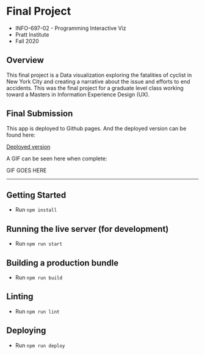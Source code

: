 # Final Project
- INFO-697-02 - Programming Interactive Viz
- Pratt Institute
- Fall 2020

## Overview

This final project is a Data visualization exploring the fatalities of cyclist in New York City and creating a narrative about the issue and efforts to end accidents.  This was the final project for a graduate level class working toward a Masters in Information Experience Design (UX).

## Final Submission

This app is deployed to Github pages. And the deployed version can be found here:

[Deployed version](https://dabrad26.github.io/vis-final/)

A GIF can be seen here when complete:

GIF GOES HERE

-------------

## Getting Started

- Run `npm install`

## Running the live server (for development)

- Run `npm run start`

## Building a production bundle

- Run `npm run build`

## Linting

- Run `npm run lint`

## Deploying

- Run `npm run deploy`
